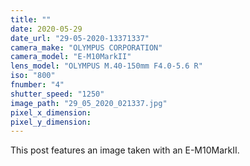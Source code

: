 ```yaml
---
title: ""
date: 2020-05-29
date_url: "29-05-2020-13371337"
camera_make: "OLYMPUS CORPORATION"
camera_model: "E-M10MarkII"
lens_model: "OLYMPUS M.40-150mm F4.0-5.6 R"
iso: "800"
fnumber: "4"
shutter_speed: "1250"
image_path: "29_05_2020_021337.jpg"
pixel_x_dimension: 
pixel_y_dimension: 
---
```


This post features an image taken with an E-M10MarkII.
